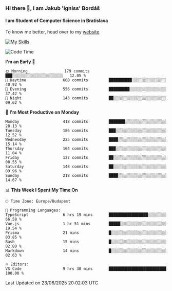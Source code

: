 ### Hi there 👋, I am Jakub 'igniss' Bordáš

#### I am Student of Computer Science in Bratislava
To know me better, head over to my [website](https://bordas.sk).

[![My Skills](https://skillicons.dev/icons?i=js,typescript,html,css,figma,svelte,vue,next,postgresql,nest,express,nodejs)](https://bordas.sk)


<!--START_SECTION:waka-->
![Code Time](http://img.shields.io/badge/Code%20Time-1%2C959%20hrs%2056%20mins-blue)

**I'm an Early 🐤** 

```text
🌞 Morning                179 commits         ███░░░░░░░░░░░░░░░░░░░░░░   12.05 % 
🌆 Daytime                608 commits         ██████████░░░░░░░░░░░░░░░   40.92 % 
🌃 Evening                556 commits         █████████░░░░░░░░░░░░░░░░   37.42 % 
🌙 Night                  143 commits         ██░░░░░░░░░░░░░░░░░░░░░░░   09.62 % 
```
📅 **I'm Most Productive on Monday** 

```text
Monday                   418 commits         ███████░░░░░░░░░░░░░░░░░░   28.13 % 
Tuesday                  186 commits         ███░░░░░░░░░░░░░░░░░░░░░░   12.52 % 
Wednesday                225 commits         ████░░░░░░░░░░░░░░░░░░░░░   15.14 % 
Thursday                 164 commits         ███░░░░░░░░░░░░░░░░░░░░░░   11.04 % 
Friday                   127 commits         ██░░░░░░░░░░░░░░░░░░░░░░░   08.55 % 
Saturday                 148 commits         ██░░░░░░░░░░░░░░░░░░░░░░░   09.96 % 
Sunday                   218 commits         ████░░░░░░░░░░░░░░░░░░░░░   14.67 % 
```


📊 **This Week I Spent My Time On** 

```text
🕑︎ Time Zone: Europe/Budapest

💬 Programming Languages: 
TypeScript               6 hrs 19 mins       █████████████████░░░░░░░░   66.58 % 
Vue.js                   1 hr 51 mins        █████░░░░░░░░░░░░░░░░░░░░   19.54 % 
Prisma                   21 mins             █░░░░░░░░░░░░░░░░░░░░░░░░   03.85 % 
Bash                     15 mins             █░░░░░░░░░░░░░░░░░░░░░░░░   02.80 % 
Markdown                 14 mins             █░░░░░░░░░░░░░░░░░░░░░░░░   02.63 % 

🔥 Editors: 
VS Code                  9 hrs 30 mins       █████████████████████████   100.00 % 
```


 Last Updated on 23/06/2025 20:02:03 UTC
<!--END_SECTION:waka-->
